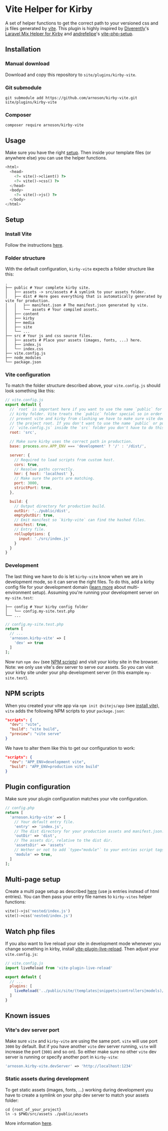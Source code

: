 # Vite Helper for Kirby

A set of helper functions to get the correct path to your versioned css and js files generated by [vite](https://github.com/vitejs/vite). This plugin is highly inspired by [Diverently](https://github.com/Diverently)'s [Laravel Mix Helper for Kirby](https://github.com/Diverently/laravel-mix-kirby) and [andrefelipe](https://github.com/andrefelipe)'s [vite-php-setup](https://github.com/andrefelipe/vite-php-setup).

## Installation

### Manual download
Download and copy this repository to `site/plugins/kirby-vite`.

### Git submodule
```
git submodule add https://github.com/arnoson/kirby-vite.git site/plugins/kirby-vite
```

### Composer
```
composer require arnoson/kirby-vite
```

## Usage
Make sure you have the right [setup](#setup).
Then inside your template files (or anywhere else) you can use the helper functions.
```php
<html>
  <head>
    <?= vite()->client() ?>
    <?= vite()->css() ?>
  </head>
  <body>
    <?= vite()->js() ?>
  </body>
</html>
```

## Setup

### Install Vite
Follow the instructions [here](https://vitejs.dev/guide/).

### Folder structure
With the default configuration, `kirby-vite` expects a folder structure like this:
```
.
├── public # Your complete kirby site.
│   ├── assets -> src/assets # A symlink to your assets folder.
│   ├── dist # Here goes everything that is automatically generated by vite for production.
│   │   ├── manifest.json # The manifest.json generated by vite.
│   │   └── assets # Your compiled assets.
│   ├── content
│   ├── kirby
│   ├── media
│   ├── site
│   └── ...
├── src # Your js and css source files.
│   ├── assets # Place your assets (images, fonts, ...) here.
│   ├── index.js
│   └── index.css
├── vite.config.js
├── node_modules
└── package.json

```

### Vite configuration
To match the folder structure described above, your `vite.config.js` should look something like this:
```js
// vite.config.js
export default {
  // `root` is important here if you want to use the name `public` for your
  // kirby folder. Vite treats the `public` folder special so in order to
  // prevent vite and kirby from clashing we have to make sure vite doesn't use
  // the project root. If you don't want to use the name `public` or put your
  // `vite.config.js` inside the `src` folder you don't have to do this.  
  root: 'src',

  // Make sure kirby uses the correct path in production.
  base: process.env.APP_ENV === 'development' ? '/' : '/dist/',

  server: {
    // Required to load scripts from custom host.
    cors: true,
    // Resolve paths correctly.
    hmr: { host: 'localhost' },
    // Make sure the ports are matching.
    port: 3000,
    strictPort: true,
  },

  build: {
    // Output directory for production build.
    outDir: '../public/dist',
    emptyOutDir: true,
    // Emit manifest so `kirby-vite` can find the hashed files.
    manifest: true,
    // Entry file.
    rollupOptions: {
      input: './src/index.js'
    }    
  }
}
```

### Development
The last thing we have to do is let `kirby-vite` know when we are in development mode, so it can serve the right files.
To do this, add a kirby config file for your development domain ([learn more](https://getkirby.com/docs/guide/configuration#multi-environment-setup) about multi-environment setup).
Assuming you're running your development server on `my-site.test`:
```
├── config # Your kirby config folder
│   └── config.my-site.test.php
└── ...
```
```php
// config.my-site.test.php
return [
  // ...
  'arnoson.kirby-vite' => [
    'dev' => true
  ]
];
```
Now run `npm dev` (see [NPM scripts](#NPM-scripts)) and visit your kirby site in the browser. Note: we only use vite's dev server to serve our assets. So you can visit your kirby site under your php development server (in this example `my-site.test`).

## NPM scripts
When you created your vite app via `npm init @vitejs/app` (see [install vite](#-install-vite)), `vite` adds the following NPM scripts to your `package.json`:
```json
"scripts": {
  "dev": "vite",
  "build": "vite build",
  "preview": "vite serve" 
}
```
We have to alter them like this to get our configuration to work:
```json
"scripts": {
  "dev": "APP_ENV=development vite",
  "build": "APP_ENV=production vite build"
}
```

## Plugin configuration
Make sure your plugin configuration matches your vite configuration.
```php
// config.php
return [
  'arnoson.kirby-vite' => [
    // Your default entry file.
    'entry' => 'index.js',
    // The dist directory for your production assets and manifest.json.
    'outDir' => 'dist',
    // The assets dir, relative to the dist dir.
    'assetsDir' => 'assets'     
    // Wether or not to add `type="module"` to your entries script tags.
    'module' => true,   
  ]
];
```

## Multi-page setup
Create a multi page setup as described [here](https://vitejs.dev/guide/build.html#multi-page-app) 
(use js entries instead of html entries).
You can then pass your entry file names to `kirby-vites` helper functions:
```php
vite()->js('nested/index.js')
vite()->css('nested/index.js')
```


## Watch php files
If you also want to live reload your site in development mode whenever you change something in kirby, install [vite-plugin-live-reload](https://github.com/arnoson/vite-plugin-live-reload). Then adjust your `vite.config.js`:
```js
// vite.config.js
import liveReload from 'vite-plugin-live-reload'

export default {
  // ...
  plugins: [
    liveReload('../public/site/(templates|snippets|controllers|models)/**/*.php'),
  ]
}
```

## Known issues
### Vite's dev server port
Make sure `vite` and `kirby-vite` are using the same port. `vite` will use port
`3000` by default. But if you have another `vite` dev server running, `vite` will
increase the port (`3001` and so on). So either make sure no other `vite` dev
server is running or specify another port in `kirby-vite`:
```php
'arnoson.kirby-vite.devServer' => 'http://localhost:1234'
```

### Static assets during development
To get static assets (images, fonts, ...) working during development you have to
create a symlink on your php dev server to match your assets folder:
```
cd {root_of_your_project}
ln -s $PWD/src/assets ./public/assets
```
More information [here](https://vitejs.dev/guide/backend-integration.html).